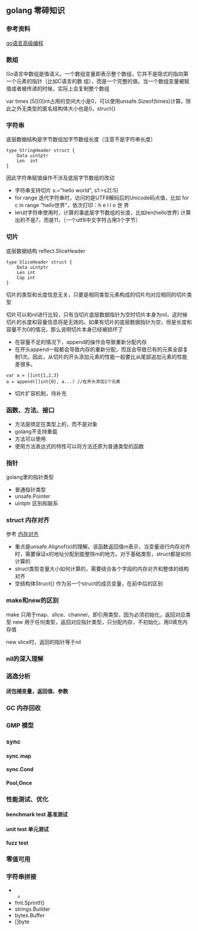 ## golang 零碎知识

### 参考资料
[go语言高级编程](https://chai2010.gitbooks.io/advanced-go-programming-book/content/ch1-basic/ch1-03-array-string-and-slice.html)



### 数组
Go语言中数组是值语义。一个数组变量即表示整个数组，它并不是隐式的指向第一个元素的指针（比如C语言的数
组），而是一个完整的值。当一个数组变量被赋值或者被传递的时候，实际上会复制整个数组

var times [5][0]int占用的空间大小是0，可以使用unsafe.Sizeof(times)计算。除此之外无类型的匿名结构体大小也是0，struct{}

### 字符串

底层数据结构是字节数组加字节数组长度（注意不是字符串长度）

```
type StringHeader struct {
    Data uintptr
    Len  int
}
```
因此字符串赋值操作不涉及底层字节数组的改动

- 字符串支持切片 s:="hello world", s1:=s2[:5]
- for range 迭代字符串时，访问的是UTF8解码后的Unicode码点值，比如 for c in range "hello世界"，依次打印：h e l l o 世 界
- len对字符串使用时，计算的事底层字节数组的长度，比如len(hello世界) 计算出的不是7，而是11，（一个utf8中文字符占用3个字节）

### 切片
底层数据结构 reflect.SliceHeader
```
type SliceHeader struct {
    Data uintptr
    Len int
    Cap int
}
```
切片的类型和长度信息无关，只要是相同类型元素构成的切片均对应相同的切片类型

切片可以和nil进行比较，只有当切片底层数据指针为空时切片本身为nil，这时候切片的长度和容量信息将是无效的。如果有切片的底层数据指针为空，但是长度和容量不为0的情况，那么说明切片本身已经被损坏了

- 在容量不足的情况下，append的操作会导致重新分配内存
- 在开头append一般都会导致内存的重新分配，而且会导致已有的元素全部复制1次。因此，从切片的开头添加元素的性能一般要比从尾部追加元素的性能差很多。
```
var a = []int{1,2,3}
a = append([]int{0}, a...) //在开头添加1个元素
```
- 切片扩容机制，待补充

### 函数、方法、接口
- 方法是绑定在类型上的，而不是对象
- golang不支持重载
- 方法可以使用
- 使用方法表达式的特性可以将方法还原为普通类型的函数

### 指针
golang里的指针类型
- 普通指针类型
- unsafe.Pointer
- uintptr
区别和联系

### struct 内存对齐

参考 [内存对齐](https://juejin.cn/post/7077833959047954463)
- 重点是unsafe.Alignof(x)的理解。该函数返回值m表示，当变量进行内存对齐时，需要保证x的地址分配到能整除m的地方。对于基础类型，struct都是如何计算的
- struct类型变量大小如何计算的，需要结合各个字段的内存对齐和整体的结构对齐
- 空结构体Struct{} 作为另一个struct的成员变量，在前中后的区别



### make和new的区别
make 只用于map、slice、channel，即引用类型，因为必须初始化，返回对应类型
new 用于任何类型，返回对应指针类型，只分配内存，不初始化，用0填充内存值

new slice时，返回的指针等于nil

### nil的深入理解

### 逃逸分析
#### 闭包捕变量，返回值、参数

### GC 内存回收

### GMP 模型

### sync
#### sync.map
#### sync.Cond
#### Pool,Once

### 性能测试、优化
#### benchmark test 基准测试
#### unit test 单元测试
#### fuzz test

### 零值可用

### 字符串拼接
- +
- fmt.Sprintf()
- strings.Builder
- bytes.Buffer
- []byte



